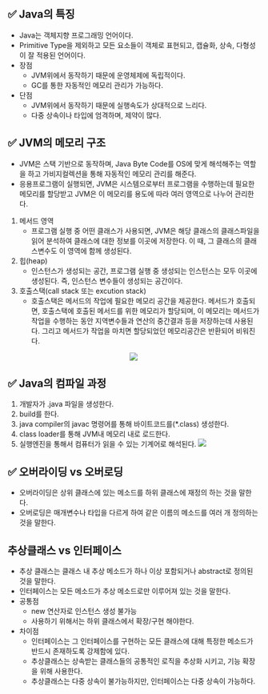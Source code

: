 ## ✅ Java의 특징
- Java는 객체지향 프로그래밍 언어이다.
- Primitive Type을 제외하고 모든 요소들이 객체로 표현되고, 캡슐화, 상속, 다형성이 잘 적용된 언어이다.
- 장점
    - JVM위에서 동작하기 때문에 운영체제에 독립적이다.
    - GC를 통한 자동적인 메모리 관리가 가능하다.
- 단점
    - JVM위에서 동작하기 때문에 실행속도가 상대적으로 느리다.
    - 다중 상속이나 타입에 엄격하며, 제약이 많다.

## ✅ JVM의 메모리 구조
- JVM은 스택 기반으로 동작하며, Java Byte Code를 OS에 맞게 해석해주는 역할을 하고 가비지컬렉션을 통해 자동적인 메모리 관리를 해준다.
- 응용프로그램이 실행되면, JVM은 시스템으로부터 프로그램을 수행하는데 필요한 메모리를 할당받고 JVM은 이 메모리를 용도에 따라 여러 영역으로 나누어 관리한다. 

1. 메서드 영역
    - 프로그램 실행 중 어떤 클래스가 사용되면, JVM은 해당 클래스의 클래스파일을 읽어 분석하여 클래스에 대한 정보를 이곳에 저장한다. 이 때, 그 클래스의 클래스변수도 이 영역에 함께 생성된다.
2. 힙(heap)
    - 인스턴스가 생성되는 공간, 프로그램 실행 중 생성되는 인스턴스는 모두 이곳에 생성된다. 즉, 인스턴스 변수들이 생성되는 공간이다.
3. 호출스택(call stack 또는 excution stack)
    - 호출스택은 메서드의 작업에 필요한 메모리 공간을 제공한다. 메서드가 호출되면, 호출스택에 호출된 메서드를 위한 메모리가 할당되며, 이 메모리는 메서드가 작업을 수행하는 동안 지역변수들과 연산의 중간결과 등을 저장하는데 사용된다. 그리고 메서드가 작업을 마치면 할당되었던 메모리공간은 반환되어 비워진다.

<p align="center"><img src="https://img1.daumcdn.net/thumb/R800x0/?scode=mtistory2&fname=https%3A%2F%2Ft1.daumcdn.net%2Fcfile%2Ftistory%2F22647237574FF66B28" ></img></p>


## ✅ Java의 컴파일 과정
1. 개발자가 .java 파일을 생성한다.
2. build를 한다.
3. java compiler의 javac 명령어를 통해 바이트코드를(*.class) 생성한다.
4. class loader를 통해 JVM내 메모리 내로 로드한다.
5. 실행엔진을 통해서 컴퓨터가 읽을 수 있는 기계어로 해석된다.
<img src="https://img1.daumcdn.net/thumb/R1280x0/?scode=mtistory2&fname=https%3A%2F%2Fblog.kakaocdn.net%2Fdn%2FcgGf08%2Fbtrup9tFZNc%2FdfbotBKGFrZ4mDGIYrNj10%2Fimg.png"></img>

## ✅ 오버라이딩 vs 오버로딩
- 오버라이딩은 상위 클래스에 있는 메소드를 하위 클래스에 재정의 하는 것을 말한다.
- 오버로딩은 매개변수나 타입을 다르게 하여 같은 이름의 메소드를 여러 개 정의하는 것을 말한다.

## 추상클래스 vs 인터페이스
- 추상 클래스는 클래스 내 추상 메소드가 하나 이상 포함되거나 abstract로 정의된 것을 말한다.
- 인터페이스는 모든 메소드가 추상 메소드로만 이루어져 있는 것을 말한다.
- 공통점
    - new 연산자로 인스턴스 생성 불가능
    - 사용하기 위해서는 하위 클래스에서 확장/구현 해야한다.
- 차이점
    - 인터페이스는 그 인터페이스를 구현하는 모든 클래스에 대해 특정한 메소드가 반드시 존재하도록 강제함에 있다.
    - 추상클래스는 상속받는 클래스들의 공통적인 로직을 추상화 시키고, 기능 확장을 위해 사용한다.
    - 추상클래스는 다중 상속이 불가능하지만, 인터페이스는 다중 상속이 가능하다.